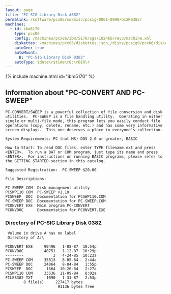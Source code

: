 ```yaml
---
layout: page
title: "PC-SIG Library Disk #382"
permalink: /software/pcx86/sw/misc/pcsig/0001-0999/DISK0382/
machines:
  - id: ibm5170
    type: pcx86
    config: /machines/pcx86/ibm/5170/cga/1024kb/rev3/machine.xml
    diskettes: /machines/pcx86/diskettes.json,/disks/pcsig0/pcx86/diskettes.json
    autoGen: true
    autoMount:
      B: "PC-SIG Library Disk 0382"
    autoType: $date\r$time\rB:\rDIR\r
---
```


{% include machine.html id="ibm5170" %}

## Information about "PC-CONVERT AND PC-SWEEP"

    PC-CONVERT/SWEEP is a powerful collection of file conversion and disk
    utilities.  PC-SWEEP is a file handling utility.  Operating in either
    single or multi-file mode, this program lets you easily conduct file
    operations (copy, delete, rename, etc.) and has some very informative
    screen displays.  This one deserves a place in everyone's collection.
    
    System Requirements: PC (not MS) DOS 2.0 or greater, BASIC
    
    How to Start: To read DOC files, enter TYPE filename.ext and press
    <ENTER>.  To run a BAT or COM program, just type its name and press
    <ENTER>.  For instructions on running BASIC programs, please refer to
    the GETTING STARTED section in this catalog.
    
    Suggested Registration:  PC-SWEEP $20.00
    
    File Descriptions:
    
    PC-SWEEP COM  Disk management utility
    PCSWP110 COM  PC-SWEEP v1.10
    PCSWEEP  DOC  Documentation for PCSWP110.COM
    PC-SWEEP DOC  Documentation for PC-SWEEP.COM
    PCONVERT EXE  Main program PC-CONVERT
    PCONVDOC      Documentation for PCONVERT.EXE

### Directory of PC-SIG Library Disk 0382

     Volume in drive A has no label
     Directory of A:\

    PCONVERT EXE     90496   1-08-87  10:54p
    PCONVDOC         40751   1-12-87  10:29p
    --------             3   4-24-85  10:23a
    PC-SWEEP COM     35813   8-05-84   2:44a
    PC-SWEEP DOC     24064   8-04-84   1:55p
    PCSWEEP  DOC      1664  10-20-84   2:27a
    PCSWP110 COM     33536  11-09-84   8:02a
    FILES382 TXT      1090   1-31-87   2:53p
            8 file(s)     227417 bytes
                           91136 bytes free
